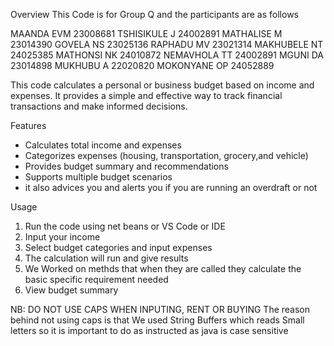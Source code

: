 Overview
This Code is for Group Q and the participants are as follows

MAANDA EVM   23008681
TSHISIKULE J 24002891
MATHALISE M  23014390
GOVELA NS    23025136
RAPHADU MV   23021314
MAKHUBELE NT 24025385
MATHONSI NK  24010872
NEMAVHOLA TT 24002891
MGUNI DA     23014898
MUKHUBU A    22020820
MOKONYANE OP 24052889

This code calculates a personal or business budget based on income and expenses. It provides a simple and effective way to track financial transactions and make informed decisions.


Features

- Calculates total income and expenses
- Categorizes expenses (housing, transportation, grocery,and vehicle)
- Provides budget summary and recommendations
- Supports multiple budget scenarios
- it also advices you and alerts you if you are running an overdraft or not



Usage

1. Run the code using net beans or VS Code or IDE
2. Input your income
3. Select budget categories and input expenses 
4.  The calculation will run and give results
5.  We Worked on methds that when they are called they calculate the basic specific requirement needed
8. View budget summary

NB: DO NOT USE CAPS WHEN INPUTING, RENT OR BUYING
The reason behind not using caps is that We used String Buffers which reads Small letters
so it is important to do as instructed as java is case sensitive
